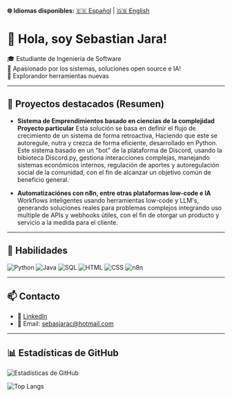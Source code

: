 **🌐 Idiomas disponibles:** [🇪🇸 Español](README.md) | [🇬🇧 English](README.en.md)

# 👋 Hola, soy Sebastian Jara!

🎓 Estudiante de Ingeniería de Software  
🔧 Apasionado por los sistemas, soluciones open source e IA!     
🧠 Explorandor herramientas nuevas

---

## 🚀 Proyectos destacados (Resumen)
- **Sistema de Emprendimientos basado en ciencias de la complejidad**
  **Proyecto particular**
  Esta solución se basa en definir el flujo de crecimiento de un sistema de forma retroactiva,
  Haciendo que este se autoregule, nutra y crezca de forma eficiente, desarrollado en Python.
  Este sistema basado en un "bot" de la plataforma de Discord, usando la bibioteca Discord.py, gestiona interacciones complejas,
  manejando sistemas económicos internos, regulación de aportes y autoregulación social de la comunidad,
  con el fin de alcanzar un objetivo común de beneficio general.
  

- **Automatizaciónes con n8n, entre otras plataformas low-code e IA**  
  Workflows inteligentes usando herramientas low-code y LLM's, generando soluciones reales para
  problemas complejos integrando uso multiple de APIs y webhooks útiles, con el fin de otorgar un producto
  y servicio a la medida para el cliente.

---

## 🧠 Habilidades
![Python](https://img.shields.io/badge/Python-3776AB?style=for-the-badge&logo=python&logoColor=white)
![Java](https://img.shields.io/badge/Java-007396?style=for-the-badge&logo=java&logoColor=white)
![SQL](https://img.shields.io/badge/SQL-4479A1?style=for-the-badge&logo=postgresql&logoColor=white)
![HTML](https://img.shields.io/badge/HTML-E34F26?style=for-the-badge&logo=html5&logoColor=white)
![CSS](https://img.shields.io/badge/CSS-1572B6?style=for-the-badge&logo=css3&logoColor=white)
![n8n](https://img.shields.io/badge/n8n-ff6d00?style=for-the-badge&logo=n8n&logoColor=white)

---

## 📫 Contacto
- 💼 [LinkedIn](https://www.linkedin.com/in/sebastian-jara-carpio/)
- 📧 Email: sebasjarac@hotmail.com

---

## 📊 Estadísticas de GitHub

![Estadísticas de GitHub](https://github-readme-stats.vercel.app/api?username=SebastianJara21&show_icons=true&include_all_commits=true&count_private=true&locale=es&custom_title=Estadísticas%20de%20Sebastian&theme=material-palenight&hide=issues,prs,contribs&hide_border=true)

![Top Langs](https://github-readme-stats.vercel.app/api/top-langs/?username=SebastianJara21&layout=compact&locale=es&theme=calm&hide_border=true&cache_seconds=1)




